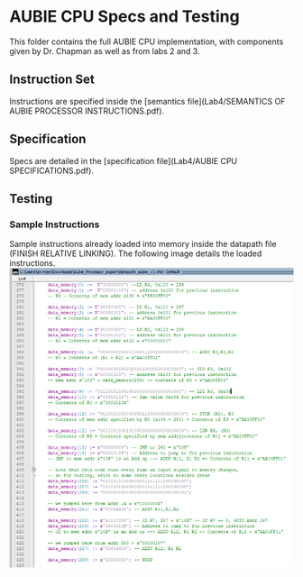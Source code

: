 # AUBIE CPU Specs and Testing
This folder contains the full AUBIE CPU implementation, with components given by Dr. Chapman as well as from labs 2 and 3.

## Instruction Set
Instructions are specified inside the [semantics file](Lab4/SEMANTICS OF AUBIE PROCESSOR INSTRUCTIONS.pdf).

## Specification
Specs are detailed in the [specification file](Lab4/AUBIE CPU SPECIFICATIONS.pdf).

## Testing
### Sample Instructions
Sample instructions already loaded into memory inside the datapath file (FINISH RELATIVE LINKING). The following image details the loaded instructions.
![sample instructions](https://github.com/jcwynar/COMP4300/blob/main/Lab4/TestingScreenshots/DataMemoryValues.PNG)
